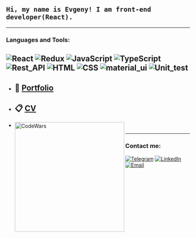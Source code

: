 ## `Hi, my name is Evgeny! I am front-end developer(React).`

---
### Languages and Tools:
![React](https://img.shields.io/badge/-React-134076?style=for-the-badge&logo=react)
![Redux](https://img.shields.io/badge/-Redux-134076?style=for-the-badge&logo=Redux)
![JavaScript](https://img.shields.io/badge/-JavaScript-134076?style=for-the-badge&logo=JavaScript)
![TypeScript](https://img.shields.io/badge/-TypeScript-134076?style=for-the-badge&logo=TypeScript&logoColor=ffff00)
![Rest_API](https://img.shields.io/badge/-Rest_API-134076?style=for-the-badge&logo=TypeScript&logoColor=ffff00)
![HTML](https://img.shields.io/badge/-HTML-134076?style=for-the-badge&logo=html5)
![CSS](https://img.shields.io/badge/-CSS-134076?style=for-the-badge&logo=CSS3)
![material_ui](https://img.shields.io/badge/-material_ui-134076?style=for-the-badge&logo)
![Unit_test](https://img.shields.io/badge/-Unit_test-134076?style=for-the-badge&logo)
---
- ## 💼 [Portfolio](https://potapov-eo.github.io/portfolio/)
- ## 📋 [CV](https://github.com/potapov-eo/potapov-eo/blob/main/assets/CV.pdf)
- [<img align="left" alt="CodeWars" width="300px" src="https://www.codewars.com/users/potapov.eo/badges/large"/>](https://www.codewars.com/users/potapov.eo)

___
### Contact me:
[![Telegram](https://img.shields.io/badge/-Telegram-134076?style=for-the-badge&logo=Telegram)](https://t.me/potapov_eo)
[![LinkedIn](https://img.shields.io/badge/-LinkedIn-134076?style=for-the-badge&logo=LinkedIn)](https://www.linkedin.com/in/evgeny-potapov-23a591209)
[![Email](https://img.shields.io/badge/-Email-134076?style=for-the-badge&logo=Email)](mailto:potapov.eo@gmail.com)

